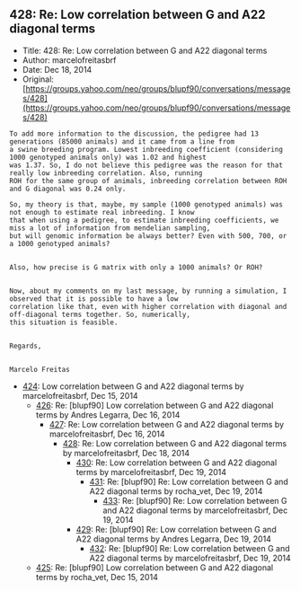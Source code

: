 ## 428: Re: Low correlation between G and A22 diagonal terms

- Title: 428: Re: Low correlation between G and A22 diagonal terms
- Author: marcelofreitasbrf
- Date: Dec 18, 2014
- Original: [https://groups.yahoo.com/neo/groups/blupf90/conversations/messages/428](https://groups.yahoo.com/neo/groups/blupf90/conversations/messages/428)

```
To add more information to the discussion, the pedigree had 13 generations (85000 animals) and it came from a line from
a swine breeding program. Lowest inbreeding coefficient (considering 1000 genotyped animals only) was 1.02 and highest
was 1.37. So, I do not believe this pedigree was the reason for that really low inbreeding correlation. Also, running
ROH for the same group of animals, inbreeding correlation between ROH and G diagonal was 0.24 only. 

So, my theory is that, maybe, my sample (1000 genotyped animals) was not enough to estimate real inbreeding. I know
that when using a pedigree, to estimate inbreeding coefficients, we miss a lot of information from mendelian sampling,
but will genomic information be always better? Even with 500, 700, or a 1000 genotyped animals?


Also, how precise is G matrix with only a 1000 animals? Or ROH?


Now, about my comments on my last message, by running a simulation, I observed that it is possible to have a low
correlation like that, even with higher correlation with diagonal and off-diagonal terms together. So, numerically,
this situation is feasible.


Regards,


Marcelo Freitas
```

- [424](0424.md): Low correlation between G and A22 diagonal terms by marcelofreitasbrf, Dec 15, 2014
    - [426](0426.md): Re: [blupf90] Low correlation between G and A22 diagonal terms by Andres Legarra, Dec 16, 2014
        - [427](0427.md): Re: Low correlation between G and A22 diagonal terms by marcelofreitasbrf, Dec 16, 2014
            - [428](0428.md): Re: Low correlation between G and A22 diagonal terms by marcelofreitasbrf, Dec 18, 2014
                - [430](0430.md): Re: Low correlation between G and A22 diagonal terms by marcelofreitasbrf, Dec 19, 2014
                    - [431](0431.md): Re: [blupf90] Re: Low correlation between G and A22 diagonal terms by rocha_vet, Dec 19, 2014
                        - [433](0433.md): Re: [blupf90] Re: Low correlation between G and A22 diagonal terms by marcelofreitasbrf, Dec 19, 2014
                - [429](0429.md): Re: [blupf90] Re: Low correlation between G and A22 diagonal terms by Andres Legarra, Dec 19, 2014
                    - [432](0432.md): Re: [blupf90] Re: Low correlation between G and A22 diagonal terms by marcelofreitasbrf, Dec 19, 2014
    - [425](0425.md): Re: [blupf90] Low correlation between G and A22 diagonal terms by rocha_vet, Dec 15, 2014
